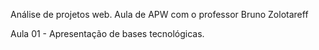 Análise de projetos web.
Aula de APW com o professor Bruno Zolotareff

Aula 01 - Apresentação de bases tecnológicas.
